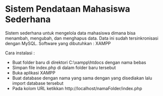 # Sistem Pendataan Mahasiswa Sederhana

Sistem sederhana untuk mengelola data mahasiswa dimana bisa menambah, mengubah, dan menghapus data. Data ini sudah tersinkronisasi dengan MySQL. Software yang dibutuhkan : XAMPP

Cara instalasi :
- Buat folder baru di direktori C:\xampp\htdocs dengan nama bebas
- Simpan file index.php di dalam folder baru tersebut
- Buka aplikasi XAMPP
- Buat database dengan nama yang sama dengan yang disediakan lalu import database tersebut
- Pada kolom URL ketikkan http://localhost/namaFolder/index.php

